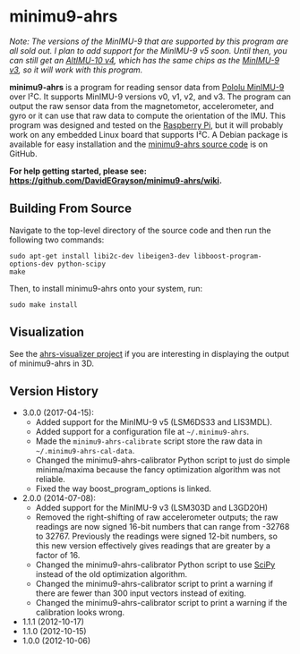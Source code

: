 # minimu9-ahrs

*Note: The versions of the MinIMU-9 that are supported by this program are all sold out.  I plan to add support for the MinIMU-9 v5 soon.  Until then, you can still get an [AltIMU-10 v4], which has the same chips as the [MinIMU-9 v3], so it will work with this program.*

**minimu9-ahrs** is a program for reading sensor data from [Pololu MinIMU-9] over I²C.  It supports MinIMU-9 versions v0, v1, v2, and v3.  The program can output the raw sensor data from the magnetometor, accelerometer, and gyro or it can use that raw data to compute the orientation of the IMU.  This program was designed and tested on the [Raspberry Pi], but it will probably work on any embedded Linux board that supports I²C.  A Debian package is available for easy installation and the [minimu9-ahrs source code] is on GitHub.

**For help getting started, please see: https://github.com/DavidEGrayson/minimu9-ahrs/wiki.**

## Building From Source

Navigate to the top-level directory of the source code and then run the following two commands:

<pre><code>sudo apt-get install libi2c-dev libeigen3-dev libboost-program-options-dev python-scipy
make</code></pre>

Then, to install minimu9-ahrs onto your system, run:

<pre><code>sudo make install</code></pre>

## Visualization

See the [ahrs-visualizer project] if you are interesting in displaying the output of minimu9-ahrs in 3D.

## Version History

- 3.0.0 (2017-04-15):
  - Added support for the MinIMU-9 v5 (LSM6DS33 and LIS3MDL).
  - Added support for a configuration file at `~/.minimu9-ahrs`.
  - Made the `minimu9-ahrs-calibrate` script store the raw data in `~/.minimu9-ahrs-cal-data`.
  - Changed the minimu9-ahrs-calibrator Python script to just do simple minima/maxima because the fancy optimization algorithm was not reliable.
  - Fixed the way boost_program_options is linked.
- 2.0.0 (2014-07-08):
  - Added support for the MinIMU-9 v3 (LSM303D and L3GD20H)
  - Removed the right-shifting of raw accelerometer outputs; the raw readings are now signed 16-bit numbers that can range from -32768 to 32767.  Previously the readings were signed 12-bit numbers, so this new version effectively gives readings that are greater by a factor of 16.
  - Changed the minimu9-ahrs-calibrator Python script to use [SciPy] instead of the old optimization algorithm.
  - Changed the minimu9-ahrs-calibrator script to print a warning if there are fewer than 300 input vectors instead of exiting.
  - Changed the minimu9-ahrs-calibrator script to print a warning if the calibration looks wrong.
- 1.1.1 (2012-10-17)
- 1.1.0 (2012-10-15)
- 1.0.0 (2012-10-06)

[ahrs-visualizer project]: https://github.com/DavidEGrayson/ahrs-visualizer
[minimu9-ahrs source code]: https://github.com/DavidEGrayson/minimu9-ahrs
[Raspberry Pi]: http://www.raspberrypi.org
[AltIMU-10 v4]: https://www.pololu.com/product/2470
[MinIMU-9 v3]: https://www.pololu.com/product/2468
[Pololu MinIMU-9]:http://www.pololu.com/catalog/product/2468
[SciPy]:http://scipy.org
